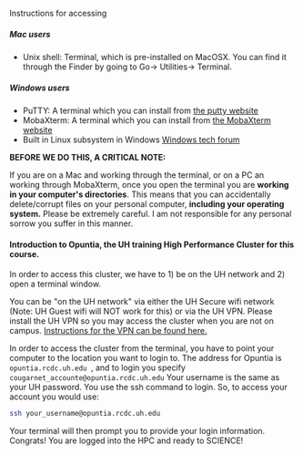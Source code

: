 Instructions for accessing 

##### Mac users
* Unix shell: Terminal, which is pre-installed on MacOSX. You can find it through the Finder by going to Go-> Utilities-> Terminal.

##### Windows users
* PuTTY: A terminal which you can install from [the putty website](https://www.putty.org/)
* MobaXterm: A terminal which you can install from [the MobaXterm website](https://mobaxterm.mobatek.net/)
* Built in Linux subsystem in Windows [Windows tech forum](https://techcommunity.microsoft.com/t5/windows-11/how-to-install-the-linux-windows-subsystem-in-windows-11/m-p/2701207)



**BEFORE WE DO THIS, A CRITICAL NOTE:**

If you are on a Mac and working through the terminal, or on a PC an working through MobaXterm, once you open the terminal you are **working in your computer's directories**. This means that you can accidentally delete/corrupt files on your personal computer, **including your operating system.** Please be extremely careful. I am not responsible for any personal sorrow you suffer in this manner.

#### Introduction to Opuntia, the UH training High Performance Cluster for this course.

In order to access this cluster, we have to 1) be on the UH network and 2) open a terminal window. 

You can be "on the UH network" via either the UH Secure wifi network (Note: UH Guest wifi will NOT work for this) or via the UH VPN. Please install the UH VPN so you may access the cluster when you are not on campus. [Instructions for the VPN can be found here.](https://uh.edu/infotech/services/computing/networks/vpn/)

In order to access the cluster from the terminal, you have to point your computer to the location you want to login to. The address for Opuntia is `opuntia.rcdc.uh.edu `, and to login you specify `cougarnet_accounte@opuntia.rcdc.uh.edu`  Your username is the same as your UH password. You use the ssh command to login. So, to access your account you would use:

```bash
ssh your_username@opuntia.rcdc.uh.edu 
```

Your terminal will then prompt you to provide your login information. Congrats! You are logged into the HPC and ready to SCIENCE!
